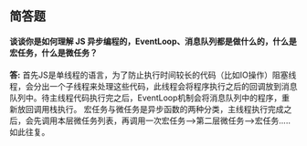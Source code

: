 ## 简答题

#### 谈谈你是如何理解 JS 异步编程的，EventLoop、消息队列都是做什么的，什么是宏任务，什么是微任务？

**答:**
首先JS是单线程的语言，为了防止执行时间较长的代码（比如IO操作）阻塞线程，会分出一个子线程来处理这些代码，此线程会将程序执行之后的回调放到消息队列中。待主线程代码执行完之后，EventLoop机制会将消息队列中的程序，重新放回调用栈执行。
宏任务与微任务是异步函数的两种分类，主线程执行完成之后，会先调用本层微任务列表，再调用一次宏任务——>第二层微任务——>宏任务.....如此往复。


